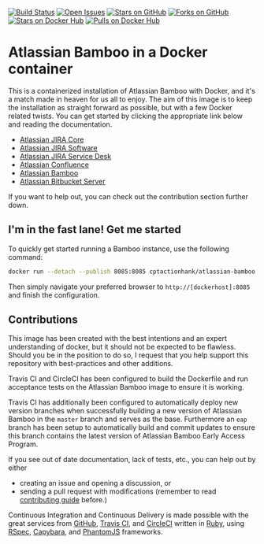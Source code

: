 [![Build Status](https://img.shields.io/circleci/project/cptactionhank/docker-atlassian-bamboo.svg)](https://circleci.com/gh/cptactionhank/docker-atlassian-bamboo) [![Open Issues](https://img.shields.io/github/issues/cptactionhank/docker-atlassian-bamboo.svg)](https://github.com/cptactionhank/docker-atlassian-bamboo/issues) [![Stars on GitHub](https://img.shields.io/github/stars/cptactionhank/docker-atlassian-bamboo.svg)](https://github.com/cptactionhank/docker-atlassian-bamboo/stargazers) [![Forks on GitHub](https://img.shields.io/github/forks/cptactionhank/docker-atlassian-bamboo.svg)](https://github.com/cptactionhank/docker-atlassian-bamboo/network) [![Stars on Docker Hub](https://img.shields.io/docker/stars/cptactionhank/atlassian-bamboo.svg)](https://hub.docker.com/r/cptactionhank/atlassian-bamboo/) [![Pulls on Docker Hub](https://img.shields.io/docker/pulls/cptactionhank/atlassian-bamboo.svg)](https://hub.docker.com/r/cptactionhank/atlassian-bamboo/)

# Atlassian Bamboo in a Docker container

This is a containerized installation of Atlassian Bamboo with Docker, and it's a match made in heaven for us all to enjoy. The aim of this image is to keep the installation as straight forward as possible, but with a few Docker related twists. You can get started by clicking the appropriate link below and reading the documentation.

* [Atlassian JIRA Core](https://cptactionhank.github.io/docker-atlassian-jira)
* [Atlassian JIRA Software](https://cptactionhank.github.io/docker-atlassian-jira-software)
* [Atlassian JIRA Service Desk](https://cptactionhank.github.io/docker-atlassian-service-desk)
* [Atlassian Confluence](https://cptactionhank.github.io/docker-atlassian-confluence)
* [Atlassian Bamboo](https://cptactionhank.github.io/docker-atlassian-bamboo)
* [Atlassian Bitbucket Server](https://cptactionhank.github.io/docker-atlassian-bitbucket)

If you want to help out, you can check out the contribution section further down.

## I'm in the fast lane! Get me started

To quickly get started running a Bamboo instance, use the following command:
```bash
docker run --detach --publish 8085:8085 cptactionhank/atlassian-bamboo:latest
```

Then simply navigate your preferred browser to `http://[dockerhost]:8085` and finish the configuration.

## Contributions

This image has been created with the best intentions and an expert understanding of docker, but it should not be expected to be flawless. Should you be in the position to do so, I request that you help support this repository with best-practices and other additions.

Travis CI and CircleCI has been configured to build the Dockerfile and run acceptance tests on the Atlassian Bamboo image to ensure it is working.

Travis CI has additionally been configured to automatically deploy new version branches when successfully building a new version of Atlassian Bamboo in the `master` branch and serves as the base. Furthermore an `eap` branch has been setup to automatically build and commit updates to ensure this branch contains the latest version of Atlassian Bamboo Early Access Program.

If you see out of date documentation, lack of tests, etc., you can help out by either
- creating an issue and opening a discussion, or
- sending a pull request with modifications (remember to read [contributing guide](https://github.com/cptactionhank/docker-atlassian-bamboo/blob/master/CONTRIBUTING.md) before.)

Continuous Integration and Continuous Delivery is made possible with the great services from [GitHub](https://github.com), [Travis CI](https://travis-ci.org/), and [CircleCI](https://circleci.com/) written in [Ruby](https://www.ruby-lang.org/), using [RSpec](http://rspec.info/), [Capybara](https://jnicklas.github.io/capybara/), and [PhantomJS](http://phantomjs.org/) frameworks.
